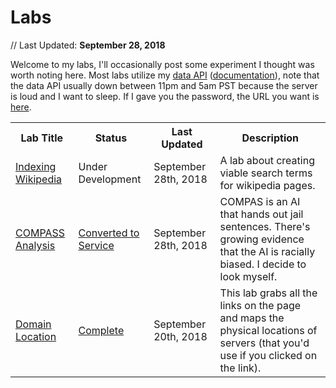 # Labs
// Last Updated: **September 28, 2018**

Welcome to my labs, I'll occasionally post some experiment I thought was worth noting here. Most labs utilize my [data API](https://data.pengra.io) ([documentation](https://pengra.github.io/data/)), note that the data API usually down between 11pm and 5am PST because the server is loud and I want to sleep. If I gave you the password, the URL you want is [here](https://labs.pengra.io).

<table>
    <tr>
        <th>Lab Title</th><th>Status</th><th>Last Updated</th><th>Description</th>
    </tr>
    <tr>
        <td><a href="/labs/indexing_wikipedia">Indexing Wikipedia</a></td><td>Under Development</td><td>September 28th, 2018</td><td>A lab about creating viable search terms for wikipedia pages.</td>
    </tr>
    <tr>
        <td><a href="/labs/compass_analysis">COMPASS Analysis</a></td><td><a href="/data/compass">Converted to Service</a></td><td>September 28th, 2018</td><td>COMPAS is an AI that hands out jail sentences. There's growing evidence that the AI is racially biased. I decide to look myself.</td>
    </tr>
    <tr>
        <td><a href="/labs/domain_location">Domain Location</a></td><td><a href="/data/geoip">Complete</a></td><td>September 20th, 2018</td><td>This lab grabs all the links on the page and maps the physical locations of servers (that you'd use if you clicked on the link).</td>
    </tr>
</table>
